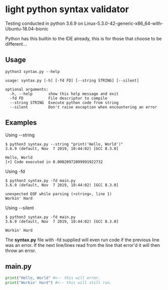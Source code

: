 # light python syntax validator
Testing conducted in python 3.6.9 on Linux-5.3.0-42-generic-x86_64-with-Ubuntu-18.04-bionic

Python has this builtin to the IDE already, this is for those that choose to be different...
## Usage
```
python3 syntax.py --help

usage: syntax.py [-h] [-fd FD] [--string STRING] [--silent]

optional arguments:
  -h, --help       show this help message and exit
  -fd FD           File descriptor to compile
  --string STRING  Execute python code from string
  --silent         Don't raise exception when encountering an error
```

## Examples
Using --string
```
$ python3 syntax.py --string "print('Hello, World')"
3.6.9 (default, Nov  7 2019, 10:44:02) [GCC 8.3.0] 

Hello, World
[+] Code executed in 0.00020972099991922732
```
Using -fd
```
$ python3 syntax.py -fd main.py
3.6.9 (default, Nov  7 2019, 10:44:02) [GCC 8.3.0] 

unexpected EOF while parsing (<string>, line 1)
Workin' Hard 
```
Using --silent
```
$ python3 syntax.py -fd main.py
3.6.9 (default, Nov  7 2019, 10:44:02) [GCC 8.3.0]

Workin' Hard
```
The **syntax.py** file with -fd supplied will even run code if the previous line was an error. If the next line/lines read from the line that error'd it will then throw an error.

## main.py
```python
print("Hello, World" #<-- this will error.
print("Workin' Hard") #<-- this will still run.
```
